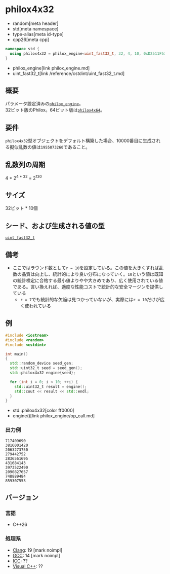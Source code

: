 # philox4x32
* random[meta header]
* std[meta namespace]
* type-alias[meta id-type]
* cpp26[meta cpp]

```cpp
namespace std {
  using philox4x32 = philox_engine<uint_fast32_t, 32, 4, 10, 0xD2511F53, 0x9E3779B9, 0xCD9E8D57, 0xBB67AE85>;
}
```
* philox_engine[link philox_engine.md]
* uint_fast32_t[link /reference/cstdint/uint_fast32_t.md]

## 概要
パラメータ設定済みの[`philox_engine`](philox_engine.md)。  
32ビット版のPhilox。64ビット版は[`philox4x64`](philox4x64.md)。


## 要件
`philox4x32`型オブジェクトをデフォルト構築した場合、10000番目に生成される擬似乱数の値は`1955073260`であること。


## 乱数列の周期
4 * 2<sup>4 * 32</sup> = 2<sup>130</sup>


## サイズ
32ビット * 10個


## シード、および生成される値の型
[`uint_fast32_t`](/reference/cstdint/uint_fast32_t.md)


## 備考
- ここではラウンド数として`r = 10`を設定している。この値を大きくすれば乱数の品質は向上し、統計的により良い分布になっていく。`10`という値は既知の統計検定に合格する最小値よりやや大きめであり、広く使用されている値である。言い換えれば、適度な性能コストで統計的な安全マージンを提供している
    - `r = 7`でも統計的な欠陥は見つかっていないが、実際には`r = 10`だけが広く使われている


## 例
```cpp example
#include <iostream>
#include <random>
#include <cstdint>

int main()
{
  std::random_device seed_gen;
  std::uint32_t seed = seed_gen();
  std::philox4x32 engine{seed};

  for (int i = 0; i < 10; ++i) {
    std::uint32_t result = engine();
    std::cout << result << std::endl;
  }
}
```
* std::philox4x32[color ff0000]
* engine()[link philox_engine/op_call.md]

### 出力例
```
717409690
3816001420
2063273750
279442752
2836561695
431684143
3973522490
2090827657
748889484
859307553
```

## バージョン
### 言語
- C++26

### 処理系
- [Clang](/implementation.md#clang): 19 [mark noimpl]
- [GCC](/implementation.md#gcc): 14 [mark noimpl]
- [ICC](/implementation.md#icc): ??
- [Visual C++](/implementation.md#visual_cpp): ??

